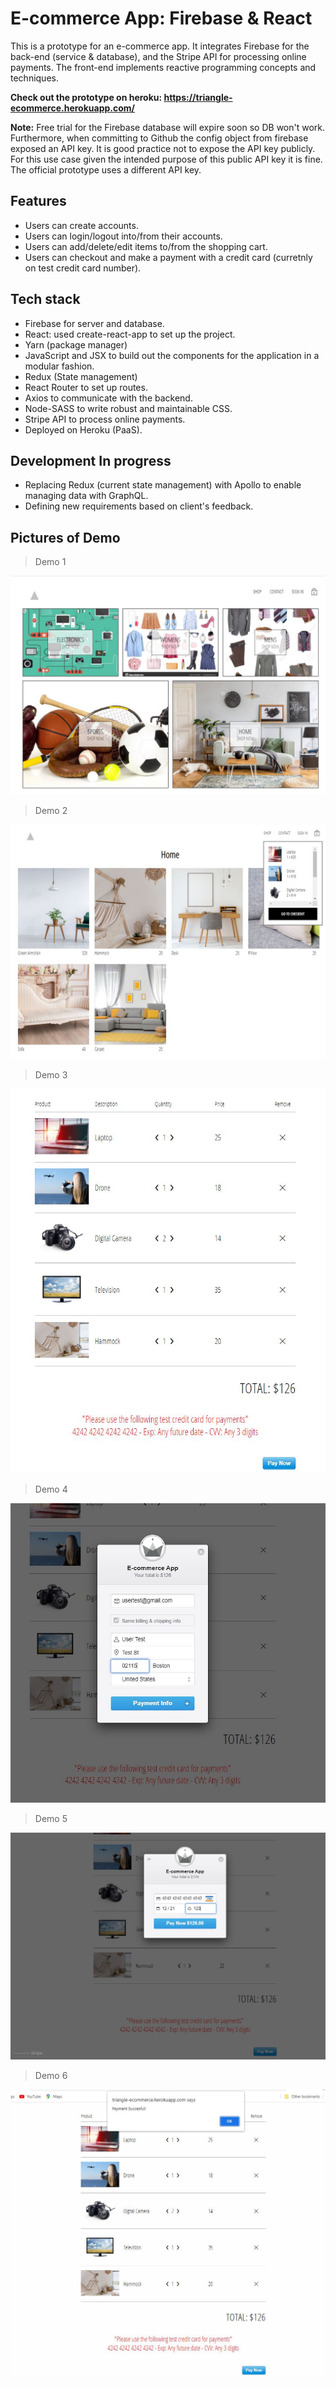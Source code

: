 # E-commerce App: Firebase & React
This is a prototype for an e-commerce app. It integrates Firebase for the back-end (service &amp; database), and the Stripe API for processing online payments. The front-end implements reactive programming concepts and techniques.  

**Check out the prototype on heroku: https://triangle-ecommerce.herokuapp.com/**

**Note:** Free trial for the Firebase database will expire soon so DB won't work. Furthermore, when committing to Github the config object from firebase exposed an API key. It is good practice not to expose the API key publicly. For this use case given the intended purpose of this public API key it is fine. The official prototype uses a different API key.

## Features
* Users can create accounts.
* Users can login/logout into/from their accounts.
* Users can add/delete/edit items to/from the shopping cart.
* Users can checkout and make a payment with a credit card (curretnly on test credit card number).

## Tech stack
* Firebase  for server and database.
* React: used create-react-app to set up the project.
* Yarn (package manager)
* JavaScript and JSX to build out the components for the application in a modular fashion.
* Redux (State management) 
* React Router to set up routes.
* Axios to communicate with the backend.
* Node-SASS to write robust and maintainable CSS.
* Stripe API to process online payments.
* Deployed on Heroku (PaaS).

## Development In progress
  - Replacing Redux (current state management) with Apollo to enable managing data with GraphQL.
  - Defining new requirements based on client's feedback.

## Pictures of Demo

>Demo 1

![Demo1](Pic1.JPG)

>Demo 2

![Demo2](Pic2.JPG)

>Demo 3

![Demo3](Pic3.JPG)

>Demo 4

![Demo4](Pic4.JPG)

>Demo 5

![Demo5](Pic5.JPG)

>Demo 6

![Demo6](Pic6.JPG)
